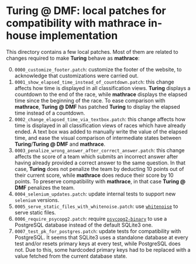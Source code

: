 # Turing @ DMF: local patches for compatibility with mathrace in-house implementation

This directory contains a few local patches. Most of them are related to changes required to make **Turing** behave as **mathrace**:

0. `0000_customize_footer.patch`: customize the footer of the website, to acknowledge that customizations were carried out.
1. `0001_show_elapsed_time_instead_of_countdown.patch`: this change affects how time is displayed in all classification views. **Turing** displays a countdown to the end of the race, while **mathrace** displays the elapsed time since the beginning of the race. To ease comparison with **mathrace**, **Turing @ DMF** has patched **Turing** to display the elapsed time instead of a countdown.
2. `0002_change_elapsed_time_via_textbox.patch`: this change affects how time is displayed in all classification views of races which have already ended. A text box was added to manually write the value of the elapsed time, and ease the visual comparison of intermediate states between **Turing**/**Turing @ DMF** and **mathrace**.
3. `0003_penalize_wrong_answer_after_correct_answer.patch`: this change affects the score of a team which submits an incorrect answer after having already provided a correct answer to the same question. In that case, **Turing** does not penalize the team by deducting 10 points out of their current score, while **mathrace** does reduce their score by 10 points. To preserve compatibility with **mathrace**, in that case **Turing @ DMF** penalizes the team.
4. `0004_selenium_updates.patch`: update internal tests to support new `selenium` versions.
5. `0005_serve_static_files_with_whitenoise.patch`: use [`whitenoise`](https://pypi.org/project/whitenoise/) to serve static files.
6. `0006_require_psycopg2.patch`: require [`psycopg2-binary`](https://pypi.org/project/psycopg2-binary/) to use a PostgreSQL database instead of the default SQLite3 one.
7. `0007_test_pk_for_postgres.patch`: update tests for compatibility with PostgreSQL. It seems that SQLite3 uses a standalone database at every test and/or resets primary keys at every test, while PostgreSQL does not. Due to this, some hardcoded primary keys had to be replaced with a value fetched from the current database state.
